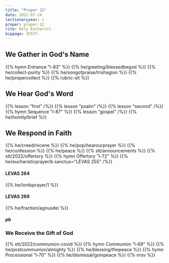 ```yaml
---
title: "Proper 12"
date: 2022-07-24
lectionaryyear: c
proper: proper-12
rite: Holy Eucharist
bcppage: 355ff.
---
```


## We Gather in God's Name
{{% hymn Entrance "l-83" %}}
{{% he/greeting/blessedbegod %}}
{{% he/collect-purity %}}
{{% he/songofpraise/trishagion %}}
{{% he/propercollect %}}
{{% rubric-sit %}}

## We Hear God's Word
{{% lesson "first" /%}}
{{% lesson "psalm" /%}}
{{% lesson "second" /%}}
{{% hymn Sequence "l-87" %}}
{{% lesson "gospel" /%}}
{{% he/homily/brief %}}

## We Respond in Faith
{{% he/creed/nicene %}}
{{% he/pop/hearourprayer %}}
{{% he/confession %}}
{{% he/peace %}}
{{% stt/announcements %}}
{{% stt/2022/offertory %}}
{{% hymn Offertory "l-72" %}}
{{% he/eucharisticprayer/b sanctus="LEVAS 255" /%}}

#### LEVAS 264
{{% he/lordsprayer/1 %}}

#### LEVAS 269
{{% he/fraction/agnusdei %}}

##### pb
### We Receive the Gift of God
{{% stt/2022/communion-covid %}}
{{% hymn Communion "l-69" %}}
{{% he/postcommunion/almighty %}}
{{% he/blessing/thepeace %}}
{{% hymn Processional "l-70" %}}
{{% he/dismissal/goinpeace %}}
{{% nrsv %}}

